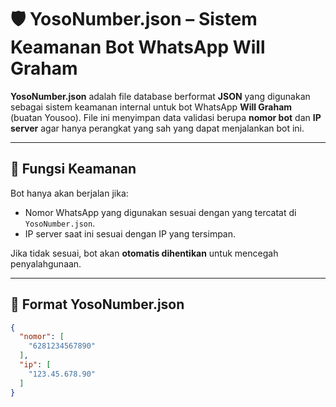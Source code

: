 # 🛡️ YosoNumber.json – Sistem Keamanan Bot WhatsApp Will Graham

**YosoNumber.json** adalah file database berformat **JSON** yang digunakan sebagai sistem keamanan internal untuk bot WhatsApp **Will Graham** (buatan Yousoo). File ini menyimpan data validasi berupa **nomor bot** dan **IP server** agar hanya perangkat yang sah yang dapat menjalankan bot ini.

---

## 🔐 Fungsi Keamanan

Bot hanya akan berjalan jika:

- Nomor WhatsApp yang digunakan sesuai dengan yang tercatat di `YosoNumber.json`.
- IP server saat ini sesuai dengan IP yang tersimpan.

Jika tidak sesuai, bot akan **otomatis dihentikan** untuk mencegah penyalahgunaan.

---

## 🧾 Format YosoNumber.json

```json
{
  "nomor": [
    "6281234567890"
  ],
  "ip": [
    "123.45.678.90"
  ]
}